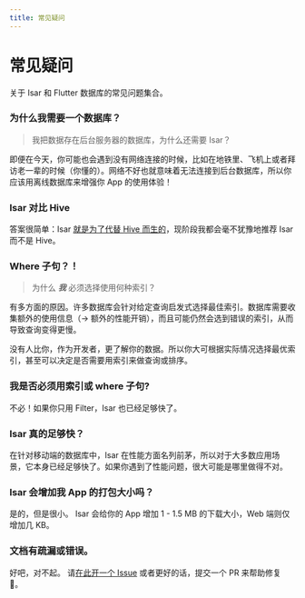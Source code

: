 ```yaml
---
title: 常见疑问
---
```


# 常见疑问

关于 Isar 和 Flutter 数据库的常见问题集合。

### 为什么我需要一个数据库？

> 我把数据存在后台服务器的数据库，为什么还需要 Isar？

即便在今天，你可能也会遇到没有网络连接的时候，比如在地铁里、飞机上或者拜访老一辈的时候（你懂的）。网络不好也就意味着无法连接到后台数据库，所以你应该用离线数据库来增强你 App 的使用体验！

### Isar 对比 Hive

答案很简单：Isar [就是为了代替 Hive 而生的](https://github.com/hivedb/hive/issues/246)，现阶段我都会毫不犹豫地推荐 Isar 而不是 Hive。

### Where 子句？！

> 为什么 **_我_** 必须选择使用何种索引？

有多方面的原因。许多数据库会针对给定查询启发式选择最佳索引。数据库需要收集额外的使用信息（-> 额外的性能开销），而且可能仍然会选到错误的索引，从而导致查询变得更慢。

没有人比你，作为开发者，更了解你的数据。所以你大可根据实际情况选择最优索引，甚至可以决定是否需要用索引来做查询或排序。

### 我是否必须用索引或 where 子句?

不必！如果你只用 Filter，Isar 也已经足够快了。

### Isar 真的足够快？

在针对移动端的数据库中，Isar 在性能方面名列前茅，所以对于大多数应用场景，它本身已经足够快了。如果你遇到了性能问题，很大可能是哪里做得不对。

### Isar 会增加我 App 的打包大小吗？

是的，但是很小。 Isar 会给你的 App 增加 1 - 1.5 MB 的下载大小，Web 端则仅增加几 KB。

### 文档有疏漏或错误。

好吧，对不起。 请[在此开一个 Issue](https://github.com/ahmtydn/isar_plus/issues/new/choose) 或者更好的话，提交一个 PR 来帮助修复 💪。
